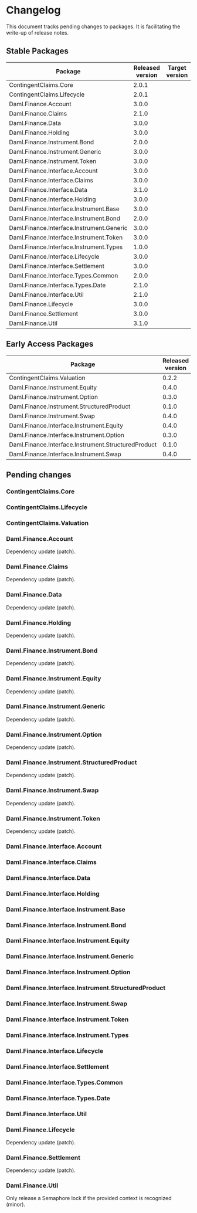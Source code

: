 # Changelog

This document tracks pending changes to packages. It is facilitating the write-up of release notes.

## Stable Packages

| Package                                    | Released version   | Target version |
|--------------------------------------------|--------------------|----------------|
| ContingentClaims.Core                      | 2.0.1              |                |
| ContingentClaims.Lifecycle                 | 2.0.1              |                |
| Daml.Finance.Account                       | 3.0.0              |                |
| Daml.Finance.Claims                        | 2.1.0              |                |
| Daml.Finance.Data                          | 3.0.0              |                |
| Daml.Finance.Holding                       | 3.0.0              |                |
| Daml.Finance.Instrument.Bond               | 2.0.0              |                |
| Daml.Finance.Instrument.Generic            | 3.0.0              |                |
| Daml.Finance.Instrument.Token              | 3.0.0              |                |
| Daml.Finance.Interface.Account             | 3.0.0              |                |
| Daml.Finance.Interface.Claims              | 3.0.0              |                |
| Daml.Finance.Interface.Data                | 3.1.0              |                |
| Daml.Finance.Interface.Holding             | 3.0.0              |                |
| Daml.Finance.Interface.Instrument.Base     | 3.0.0              |                |
| Daml.Finance.Interface.Instrument.Bond     | 2.0.0              |                |
| Daml.Finance.Interface.Instrument.Generic  | 3.0.0              |                |
| Daml.Finance.Interface.Instrument.Token    | 3.0.0              |                |
| Daml.Finance.Interface.Instrument.Types    | 1.0.0              |                |
| Daml.Finance.Interface.Lifecycle           | 3.0.0              |                |
| Daml.Finance.Interface.Settlement          | 3.0.0              |                |
| Daml.Finance.Interface.Types.Common        | 2.0.0              |                |
| Daml.Finance.Interface.Types.Date          | 2.1.0              |                |
| Daml.Finance.Interface.Util                | 2.1.0              |                |
| Daml.Finance.Lifecycle                     | 3.0.0              |                |
| Daml.Finance.Settlement                    | 3.0.0              |                |
| Daml.Finance.Util                          | 3.1.0              |                |

## Early Access Packages

| Package                                             | Released version   | Target version |
|-----------------------------------------------------|--------------------|----------------|
| ContingentClaims.Valuation                          | 0.2.2              |                |
| Daml.Finance.Instrument.Equity                      | 0.4.0              |                |
| Daml.Finance.Instrument.Option                      | 0.3.0              |                |
| Daml.Finance.Instrument.StructuredProduct           | 0.1.0              |                |
| Daml.Finance.Instrument.Swap                        | 0.4.0              |                |
| Daml.Finance.Interface.Instrument.Equity            | 0.4.0              |                |
| Daml.Finance.Interface.Instrument.Option            | 0.3.0              |                |
| Daml.Finance.Interface.Instrument.StructuredProduct | 0.1.0              |                |
| Daml.Finance.Interface.Instrument.Swap              | 0.4.0              |                |

## Pending changes

### ContingentClaims.Core

### ContingentClaims.Lifecycle

### ContingentClaims.Valuation

### Daml.Finance.Account

Dependency update (patch).

### Daml.Finance.Claims

Dependency update (patch).

### Daml.Finance.Data

Dependency update (patch).

### Daml.Finance.Holding

Dependency update (patch).

### Daml.Finance.Instrument.Bond

Dependency update (patch).

### Daml.Finance.Instrument.Equity

Dependency update (patch).

### Daml.Finance.Instrument.Generic

Dependency update (patch).

### Daml.Finance.Instrument.Option

Dependency update (patch).

### Daml.Finance.Instrument.StructuredProduct

Dependency update (patch).

### Daml.Finance.Instrument.Swap

Dependency update (patch).

### Daml.Finance.Instrument.Token

Dependency update (patch).

### Daml.Finance.Interface.Account

### Daml.Finance.Interface.Claims

### Daml.Finance.Interface.Data

### Daml.Finance.Interface.Holding

### Daml.Finance.Interface.Instrument.Base

### Daml.Finance.Interface.Instrument.Bond

### Daml.Finance.Interface.Instrument.Equity

### Daml.Finance.Interface.Instrument.Generic

### Daml.Finance.Interface.Instrument.Option

### Daml.Finance.Interface.Instrument.StructuredProduct

### Daml.Finance.Interface.Instrument.Swap

### Daml.Finance.Interface.Instrument.Token

### Daml.Finance.Interface.Instrument.Types

### Daml.Finance.Interface.Lifecycle

### Daml.Finance.Interface.Settlement

### Daml.Finance.Interface.Types.Common

### Daml.Finance.Interface.Types.Date

### Daml.Finance.Interface.Util

### Daml.Finance.Lifecycle

Dependency update (patch).

### Daml.Finance.Settlement

Dependency update (patch).

### Daml.Finance.Util

Only release a Semaphore lock if the provided context is recognized (minor).
